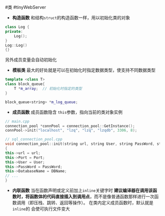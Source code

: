 #类
#tinyWebServer 
- **构造函数**
和结构`struct`的构造函数一样，用以初始化类的对象
```cpp
class Log {
private:
	Log();
}
Log::Log()
{}
```
另外成员变量会自动初始化

- **模板类**
最大的好处就是可以在初始化时指定数据类型，使支持不同数据类型
```cpp
template <class T>
class block_queue{
	T *m_array;  // 初始化时指定的类型
}

block_queue<string> *m_log_queue; 
```
- **成员函数**
成员函数隐含 `this`参数，指向当前的类对象实例
```cpp
// main.cpp
connection_pool *connPool = connection_pool::GetInstance();
connPool->init("localhost", "lzq", "lzq", "lzqdb", 3306, 8);

// sql_connection_pool.cpp
void connection_pool::init(string url, string User, string PassWord, string DBName, int Port, unsigned int MaxConn)
{
this->url = url;
this->Port = Port;
this->User = User;
this->PassWord = PassWord;
this->DatabaseName = DBName;
// ...
}
```
- **内联函数**
当在函数声明或定义前加上`inline`关键字时
**建议编译器在调用该函数时，将函数体的代码直接插入到调用点**，而不是像普通函数那样进行一次函数调用（即压栈、跳转、返回等操作）。
在类内定义成员函数时，默认就是`inline`的
会使可执行文件变大
```cpp

```
